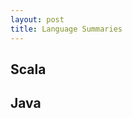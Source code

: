```yaml
---
layout: post
title: Language Summaries
---
```


## Scala 
<script src="https://gist.github.com/selimslab/e4c293e929b3ff9f533564e389079341.js"></script>

## Java
<script src="https://gist.github.com/selimslab/639d12b92ce427370e3323118f11679d.js"></script>
